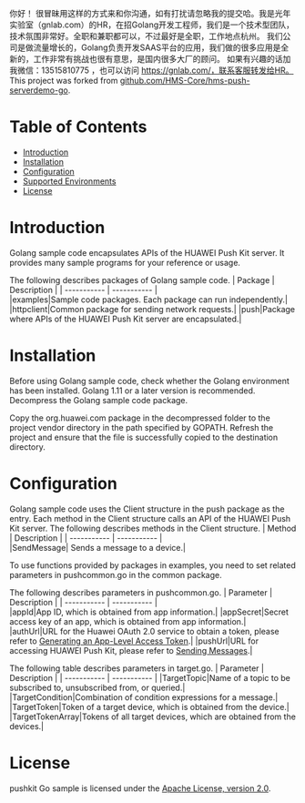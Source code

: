 你好！
很冒昧用这样的方式来和你沟通，如有打扰请忽略我的提交哈。我是光年实验室（gnlab.com）的HR，在招Golang开发工程师，我们是一个技术型团队，技术氛围非常好。全职和兼职都可以，不过最好是全职，工作地点杭州。
我们公司是做流量增长的，Golang负责开发SAAS平台的应用，我们做的很多应用是全新的，工作非常有挑战也很有意思，是国内很多大厂的顾问。
如果有兴趣的话加我微信：13515810775  ，也可以访问 https://gnlab.com/，联系客服转发给HR。
This project was forked from [github.com/HMS-Core/hms-push-serverdemo-go](https://github.com/HMS-Core/hms-push-serverdemo-go).

# Table of Contents
* [Introduction](#introduction)
* [Installation](#installation)
* [Configuration](#configuration)
* [Supported Environments](#supported-enviroment)
* [License](#license)


# Introduction
Golang sample code encapsulates APIs of the HUAWEI Push Kit server. It provides many sample programs for your reference or usage.

The following describes packages of Golang sample code.
| Package   | Description |
| ----------- | ----------- |  
|examples|Sample code packages. Each package can run independently.|
|httpclient|Common package for sending network requests.|
|push|Package where APIs of the HUAWEI Push Kit server are encapsulated.|

# Installation
Before using Golang sample code, check whether the Golang environment has been installed. Golang 1.11 or a later version is recommended.
Decompress the Golang sample code package.
    
Copy the org.huawei.com package in the decompressed folder to the project vendor directory in the path specified by GOPATH.
Refresh the project and ensure that the file is successfully copied to the destination directory.
    
# Configuration 
Golang sample code uses the Client structure in the push package as the entry. Each method in the Client structure calls an API of the HUAWEI Push Kit server.
The following describes methods in the Client structure.
| Method   | Description |
| ----------- | ----------- |    
|SendMessage|   Sends a message to a device.|

To use functions provided by packages in examples, you need to set related parameters in pushcommon.go in the common package.

The following describes parameters in pushcommon.go.
| Parameter   | Description |
| ----------- | ----------- |    
|appId|App ID, which is obtained from app information.|
|appSecret|Secret access key of an app, which is obtained from app information.|
|authUrl|URL for the Huawei OAuth 2.0 service to obtain a token, please refer to [Generating an App-Level Access Token](https://developer.huawei.com/consumer/en/doc/development/parts-Guides/generating_app_level_access_token).|
|pushUrl|URL for accessing HUAWEI Push Kit, please refer to [Sending Messages](https://developer.huawei.com/consumer/en/doc/development/HMS-References/push-sendapi).|

The following table describes parameters in target.go. 
| Parameter   | Description |
| ----------- | ----------- | 
|TargetTopic|Name of a topic to be subscribed to, unsubscribed from, or queried.|
|TargetCondition|Combination of condition expressions for a message.|
|TargetToken|Token of a target device, which is obtained from the device.|
|TargetTokenArray|Tokens of all target devices, which are obtained from the devices.|

# License
pushkit Go sample is licensed under the [Apache License, version 2.0](http://www.apache.org/licenses/LICENSE-2.0).

